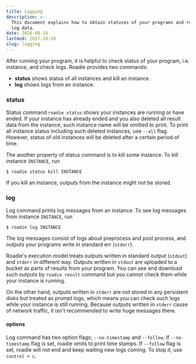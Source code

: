 ```yaml
---
title: Logging
description: >-
  This document explains how to obtain statuses of your programs and receive
  log data.
date: 2016-08-14
lastmod: 2017-10-10
slug: logging
---
```

After running your program, it is helpful to check status of your program,
i.e. instance, and check logs.
Roadie provides two commands:

- **status** shows status of all instances and kill an instance.
- **log** shows logs from an instance.

### status
Status command `roadie status` shows your instances are running or have ended.
If your instance has already ended and you also deleted all result data
from the instance, such instance name will be omitted to print.
To print all instance status including such deleted instances, use `--all` flag.
However, status of old instances will be deleted after a certain period of time.

The another property of status command is to kill some instance.
To kill instance `INSTANCE`, run

```shell
$ roadie status kill INSTANCE
```

If you kill an instance, outputs from the instance might not be stored.


### log
Log command prints log messages from an instance.
To see log messages from instance `INSTANCE`, run

```shell
$ roadie log INSTANCE
```

The log messages consist of logs about preprocess and post process,
and outputs your programs write in standard err (`stderr`).

Roadie's execution model treats outputs written in standard output (`stdout`)
and `stderr` in different way.
Outputs written in `stdout` are uploaded to a bucket as parts of results
from your program.
You can see and download such outputs by `roadie result` command but
you cannot check them while your instance is running.

On the other hand, outputs written in `stderr` are not stored in any persistent
disks but treated as prompt logs, which means you can check such logs while
your instance is still running.
Because outputs written in `stderr` cause of network traffic, it isn't
recommended to write huge messages there.

#### options
Log command has two option flags; `--no-timestamp` and `--follow`.
If `--no-timestamp` flag is set, roadie omits to print time stamps.
If `--follow` flag is set, roadie will not end and keep waiting new logs coming. To stop it, use `control + c`.
